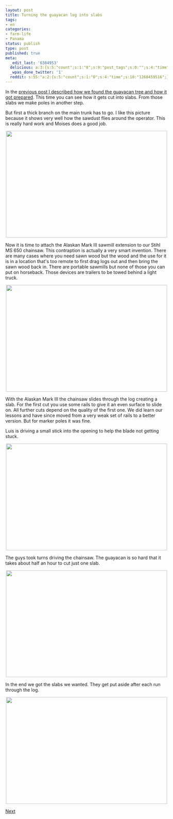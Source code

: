 ```yaml
---
layout: post
title: Turning the guayacan log into slabs
tags:
- en
categories:
- farm-life
- Panama
status: publish
type: post
published: true
meta:
  _edit_last: '6384953'
  delicious: a:3:{s:5:"count";s:1:"0";s:9:"post_tags";s:0:"";s:4:"time";s:10:"1261364274";}
  _wpas_done_twitter: '1'
  reddit: s:55:"a:2:{s:5:"count";s:1:"0";s:4:"time";s:10:"1260459516";}";
---
```

In the <a href="/2009/11/23/how-to-make-wooden-marker-poles.html">previous post I described how we found the guayacan tree and how it got prepared</a>. This time you can see how it gets cut into slabs. From those slabs we make poles in another step.

But first a thick branch on the main trunk has to go. I like this picture because it shows very well how the sawdust flies around the operator. This is really hard work and Moises does a good job.

<a href="http://www.flickr.com/photos/34665899@N00/4134158489" title="View '' on Flickr.com"><div style="text-align:center;"><img src="http://farm3.static.flickr.com/2748/4134158489_db628b8fb3.jpg" alt="" border="0" width="500" height="332" /></div></a>

Now it is time to attach the Alaskan Mark III sawmill extension to our Stihl MS 650 chainsaw. This contraption is actually a very smart invention. There are many cases where you need sawn wood but the wood and the use for it is in a location that's too remote to first drag logs out and then bring the sawn wood back in. There are portable sawmills but none of those you can put on horseback. Those devices are trailers to be towed behind a light truck.

<a href="http://www.flickr.com/photos/34665899@N00/4134159509" title="View '' on Flickr.com"><div style="text-align:center;"><img src="http://farm3.static.flickr.com/2546/4134159509_0242159964.jpg" alt="" border="0" width="500" height="332" /></div></a>

With the Alaskan Mark III the chainsaw slides through the log creating a slab. For the first cut you use some rails to give it an even surface to slide on. All further cuts depend on the quality of the first one. We did learn our lessons and have since moved from a very weak set of rails to a better version. But for marker poles it was fine.

Luis is driving a small stick into the opening to help the blade not getting stuck.

<a href="http://www.flickr.com/photos/34665899@N00/4134922878" title="View '' on Flickr.com"><div style="text-align:center;"><img src="http://farm3.static.flickr.com/2630/4134922878_ef7400d81b.jpg" alt="" border="0" width="500" height="332" /></div></a>

The guys took turns driving the chainsaw. The guayacan is so hard that it takes about half an hour to cut just one slab.

<a href="http://www.flickr.com/photos/34665899@N00/4134161975" title="View '' on Flickr.com"><div style="text-align:center;"><img src="http://farm3.static.flickr.com/2744/4134161975_c749b92536.jpg" alt="" border="0" width="500" height="332" /></div></a>

In the end we got the slabs we wanted. They get put aside after each run through the log.

<a href="http://www.flickr.com/photos/34665899@N00/4134926282" title="View '' on Flickr.com"><div style="text-align:center;"><img src="http://farm3.static.flickr.com/2618/4134926282_9d0c990d10.jpg" alt="" border="0" width="500" height="332" /></div></a>

<a href="/2009/11/28/clamp-slabs-together-to-saw-poles.html">Next</a>
